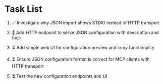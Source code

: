 # Task List

1. ✅ Investigate why JSON import shows STDIO instead of HTTP transport

2. 🔄 Add HTTP endpoint to serve JSON configuration with description and tags

3. ⏳ Add simple web UI for configuration preview and copy functionality

4. ⏳ Ensure JSON configuration format is correct for MCP clients with HTTP transport

5. ⏳ Test the new configuration endpoints and UI



